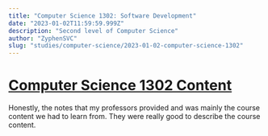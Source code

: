 ```yaml
---
title: "Computer Science 1302: Software Development"
date: "2023-01-02T11:59:59.999Z"
description: "Second level of Computer Science"
author: "ZyphenSVC"
slug: "studies/computer-science/2023-01-02-computer-science-1302"
---
```


# [Computer Science 1302 Content](https://github.com/cs1302uga/cs1302-tutorials)

Honestly, the notes that my professors provided and was mainly the course content we had to learn from. They were really good to describe the course content.